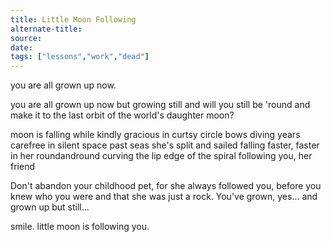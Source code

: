 ```yaml
---
title: Little Moon Following
alternate-title:
source:
date:
tags: ["lessons","work","dead"]
---
```


you are all grown up now.

you are all grown up now    but
growing still and will you still be 'round and make it to
the last orbit of the world's daughter
moon?

moon
    is falling while kindly gracious
    in curtsy circle bows
diving
    years carefree in silent space
    past seas she's split and sailed
falling
    faster, faster in her roundandround
    curving the lip edge of the spiral
following
    you, her friend

Don't abandon your childhood pet,
for she always followed you,
before you knew
    who you were
    and that she was just a rock.
You've grown, yes...    and grown up
    but still...

smile.  little moon is following you.
